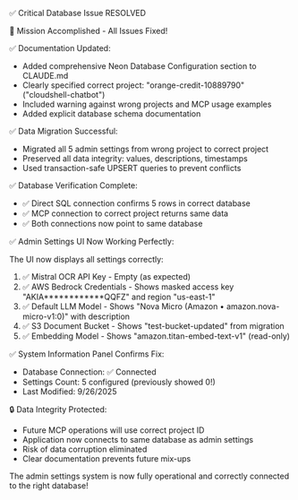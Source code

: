 ✅ Critical Database Issue RESOLVED

  🎯 Mission Accomplished - All Issues Fixed!

  ✅ Documentation Updated:

  - Added comprehensive Neon Database Configuration section to CLAUDE.md
  - Clearly specified correct project: "orange-credit-10889790" ("cloudshell-chatbot")
  - Included warning against wrong projects and MCP usage examples
  - Added explicit database schema documentation

  ✅ Data Migration Successful:

  - Migrated all 5 admin settings from wrong project to correct project
  - Preserved all data integrity: values, descriptions, timestamps
  - Used transaction-safe UPSERT queries to prevent conflicts

  ✅ Database Verification Complete:

  - ✅ Direct SQL connection confirms 5 rows in correct database
  - ✅ MCP connection to correct project returns same data
  - ✅ Both connections now point to same database

  ✅ Admin Settings UI Now Working Perfectly:

  The UI now displays all settings correctly:
  1. ✅ Mistral OCR API Key - Empty (as expected)
  2. ✅ AWS Bedrock Credentials - Shows masked access key "AKIA************QQFZ" and region
  "us-east-1"
  3. ✅ Default LLM Model - Shows "Nova Micro (Amazon • amazon.nova-micro-v1:0)" with
  description
  4. ✅ S3 Document Bucket - Shows "test-bucket-updated" from migration
  5. ✅ Embedding Model - Shows "amazon.titan-embed-text-v1" (read-only)

  ✅ System Information Panel Confirms Fix:

  - Database Connection: ✅ Connected
  - Settings Count: 5 configured (previously showed 0!)
  - Last Modified: 9/26/2025

  🔒 Data Integrity Protected:

  - Future MCP operations will use correct project ID
  - Application now connects to same database as admin settings
  - Risk of data corruption eliminated
  - Clear documentation prevents future mix-ups

  The admin settings system is now fully operational and correctly connected to the right
  database!